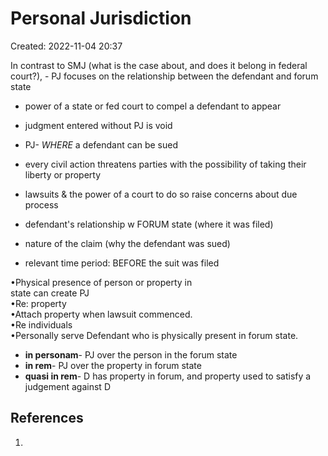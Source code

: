 # Personal Jurisdiction
Created: 2022-11-04 20:37

In contrast to SMJ (what is the case about, and does it belong in federal court?), - PJ focuses on the relationship between the defendant and forum state
- power of a state or fed court to compel a defendant to appear
- judgment entered without PJ is void 
- PJ- *WHERE* a defendant can be sued

- every civil action threatens parties with the possibility of taking their liberty or property
- lawsuits & the power of a court to do so raise concerns about due process
- defendant's relationship w FORUM state (where it was filed)
- nature of the claim (why the defendant was sued)
- relevant time period: BEFORE the suit was filed

•Physical presence of person or property in  
state can create PJ  
•Re: property  
	•Attach property when lawsuit commenced.  
•Re individuals  
	•Personally serve Defendant who is physically present in forum state.

- **in personam**- PJ over the person in the forum state
- **in rem**- PJ over the property in forum state 
- **quasi in rem**- D has property in forum, and property used to satisfy a judgement against D


## References

1. 